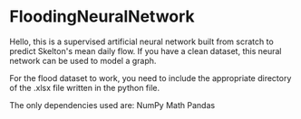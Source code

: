 # FloodingNeuralNetwork
Hello, this is a supervised artificial neural network built from scratch to predict Skelton's mean daily flow.
If you have a clean dataset, this neural network can be used to model a graph.

For the flood dataset to work, you need to include the appropriate directory of the .xlsx file written in the python file. 


The only dependencies used are:
NumPy
Math
Pandas

